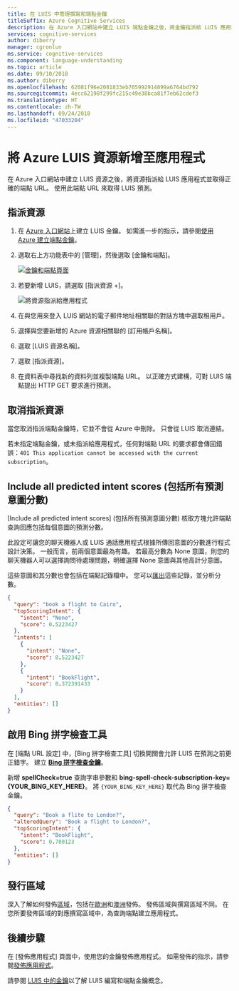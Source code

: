 ```yaml
---
title: 在 LUIS 中管理撰寫和端點金鑰
titleSuffix: Azure Cognitive Services
description: 在 Azure 入口網站中建立 LUIS 端點金鑰之後，將金鑰指派給 LUIS 應用程式並取得正確的端點 URL。 使用此端點 URL 來取得 LUIS 預測。
services: cognitive-services
author: diberry
manager: cgronlun
ms.service: cognitive-services
ms.component: language-understanding
ms.topic: article
ms.date: 09/10/2018
ms.author: diberry
ms.openlocfilehash: 62081f96e2081833eb705992914899a6764bd792
ms.sourcegitcommit: 4ecc62198f299fc215c49e38bca81f7eb62cdef3
ms.translationtype: HT
ms.contentlocale: zh-TW
ms.lasthandoff: 09/24/2018
ms.locfileid: "47033204"
---
```

# <a name="add-an-azure-luis-resource-to-app"></a>將 Azure LUIS 資源新增至應用程式

在 Azure 入口網站中建立 LUIS 資源之後，將資源指派給 LUIS 應用程式並取得正確的端點 URL。 使用此端點 URL 來取得 LUIS 預測。

<a name="programmatic-key" ></a>
<a name="authoring-key" ></a>
<a name="endpoint-key" ></a>
<a name="use-endpoint-key-in-query" ></a>
<a name="api-usage-of-ocp-apim-subscription-key" ></a>
<a name="key-limits" ></a>
<a name="key-limit-errors" ></a>
<a name="key-concepts"></a>
<a name="authoring-key"></a>
<a name="create-and-use-an-endpoint-key"></a>
<a name="assign-endpoint-key"></a>

## <a name="assign-resource"></a>指派資源

1. 在 [Azure 入口網站](https://portal.azure.com)上建立 LUIS 金鑰。 如需進一步的指示，請參閱[使用 Azure 建立端點金鑰](luis-how-to-azure-subscription.md)。
 
2. 選取右上方功能表中的 [管理]，然後選取 [金鑰和端點]。

    [ ![金鑰和端點頁面](./media/luis-manage-keys/keys-and-endpoints.png) ](./media/luis-manage-keys/keys-and-endpoints.png#lightbox)

3. 若要新增 LUIS，請選取 [指派資源 +]。

    ![將資源指派給應用程式](./media/luis-manage-keys/assign-key.png)

4. 在與您用來登入 LUIS 網站的電子郵件地址相關聯的對話方塊中選取租用戶。  

5. 選擇與您要新增的 Azure 資源相關聯的 [訂用帳戶名稱]。

6. 選取 [LUIS 資源名稱]。 

7. 選取 [指派資源]。 

8. 在資料表中尋找新的資料列並複製端點 URL。 以正確方式建構，可對 LUIS 端點提出 HTTP GET 要求進行預測。 

<!-- content moved to luis-reference-regions.md, need replacement links-->
<a name="regions-and-keys"></a>
<a name="publishing-to-europe"></a>
<a name="publishing-to-australia"></a>

## <a name="unassign-resource"></a>取消指派資源
當您取消指派端點金鑰時，它並不會從 Azure 中刪除。 只會從 LUIS 取消連結。 

若未指定端點金鑰，或未指派給應用程式，任何對端點 URL 的要求都會傳回錯誤：`401 This application cannot be accessed with the current subscription`。 

## <a name="include-all-predicted-intent-scores"></a>Include all predicted intent scores \(包括所有預測意圖分數\)
[Include all predicted intent scores] \(包括所有預測意圖分數\) 核取方塊允許端點查詢回應包括每個意圖的預測分數。 

此設定可讓您的聊天機器人或 LUIS 通話應用程式根據所傳回意圖的分數進行程式設計決策。 一般而言，前兩個意圖最為有趣。 若最高分數為 None 意圖，則您的聊天機器人可以選擇詢問待處理問題，明確選擇 None 意圖與其他高計分意圖。 

這些意圖和其分數也會包括在端點記錄檔中。 您可以[匯出](luis-how-to-start-new-app.md#export-app)這些記錄，並分析分數。 

```JSON
{
  "query": "book a flight to Cairo",
  "topScoringIntent": {
    "intent": "None",
    "score": 0.5223427
  },
  "intents": [
    {
      "intent": "None",
      "score": 0.5223427
    },
    {
      "intent": "BookFlight",
      "score": 0.372391433
    }
  ],
  "entities": []
}
```

## <a name="enable-bing-spell-checker"></a>啟用 Bing 拼字檢查工具 
在 [端點 URL 設定] 中，[Bing 拼字檢查工具] 切換開關會允許 LUIS 在預測之前更正錯字。 建立 **[Bing 拼字檢查金鑰](https://azure.microsoft.com/try/cognitive-services/?api=spellcheck-api)**。 

新增 **spellCheck=true** 查詢字串參數和 **bing-spell-check-subscription-key={YOUR_BING_KEY_HERE}**。 將 `{YOUR_BING_KEY_HERE}` 取代為 Bing 拼字檢查金鑰。

```JSON
{
  "query": "Book a flite to London?",
  "alteredQuery": "Book a flight to London?",
  "topScoringIntent": {
    "intent": "BookFlight",
    "score": 0.780123
  },
  "entities": []
}
```


## <a name="publishing-regions"></a>發行區域

深入了解如何發佈[區域](luis-reference-regions.md)，包括在[歐洲](luis-reference-regions.md#publishing-to-europe)和[澳洲](luis-reference-regions.md#publishing-to-australia)發佈。 發佈區域與撰寫區域不同。 在您所要發佈區域的對應撰寫區域中，為查詢端點建立應用程式。

## <a name="next-steps"></a>後續步驟

在 [發佈應用程式] 頁面中，使用您的金鑰發佈應用程式。 如需發佈的指示，請參閱[發佈應用程式](luis-how-to-publish-app.md)。

請參閱 [LUIS 中的金鑰](luis-concept-keys.md)以了解 LUIS 編寫和端點金鑰概念。